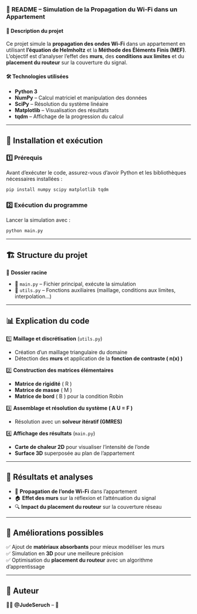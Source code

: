 ### 📄 **README – Simulation de la Propagation du Wi-Fi dans un Appartement**

#### 📌 **Description du projet**

Ce projet simule la **propagation des ondes Wi-Fi** dans un appartement en utilisant **l’équation de Helmholtz** et la **Méthode des Éléments Finis (MEF)**. L’objectif est d’analyser l’effet des **murs**, des **conditions aux limites** et du **placement du routeur** sur la couverture du signal.

#### 🛠 **Technologies utilisées**

- **Python 3**
- **NumPy** – Calcul matriciel et manipulation des données
- **SciPy** – Résolution du système linéaire
- **Matplotlib** – Visualisation des résultats
- **tqdm** – Affichage de la progression du calcul

---

## 🚀 **Installation et exécution**

### **1️⃣ Prérequis**

Avant d’exécuter le code, assurez-vous d’avoir Python et les bibliothèques nécessaires installées :

```bash
pip install numpy scipy matplotlib tqdm
```

### **2️⃣ Exécution du programme**

Lancer la simulation avec :

```bash
python main.py
```

---

## 🏗 **Structure du projet**

📂 **Dossier racine**

- 📜 `main.py` – Fichier principal, exécute la simulation
- 📜 `utils.py` – Fonctions auxiliaires (maillage, conditions aux limites, interpolation...)

---

## 📊 **Explication du code**

1️⃣ **Maillage et discrétisation** (`utils.py`)

- Création d’un maillage triangulaire du domaine
- Détection des **murs** et application de la **fonction de contraste \( n(x) \)**

2️⃣ **Construction des matrices élémentaires**

- **Matrice de rigidité** \( R \)
- **Matrice de masse** \( M \)
- **Matrice de bord** \( B \) pour la condition Robin

3️⃣ **Assemblage et résolution du système \( A U = F \)**

- Résolution avec un **solveur itératif (GMRES)**

4️⃣ **Affichage des résultats** (`main.py`)

- **Carte de chaleur 2D** pour visualiser l’intensité de l’onde
- **Surface 3D** superposée au plan de l’appartement

---

## 📌 **Résultats et analyses**

- 📡 **Propagation de l’onde Wi-Fi** dans l’appartement
- 🏠 **Effet des murs** sur la réflexion et l’atténuation du signal
- 🔍 **Impact du placement du routeur** sur la couverture réseau

---

## 📌 **Améliorations possibles**

✅ Ajout de **matériaux absorbants** pour mieux modéliser les murs  
✅ Simulation en **3D** pour une meilleure précision  
✅ Optimisation du **placement du routeur** avec un algorithme d’apprentissage

---

## 📜 **Auteur**

👨‍💻 **@JudeSeruch** – 🚀
